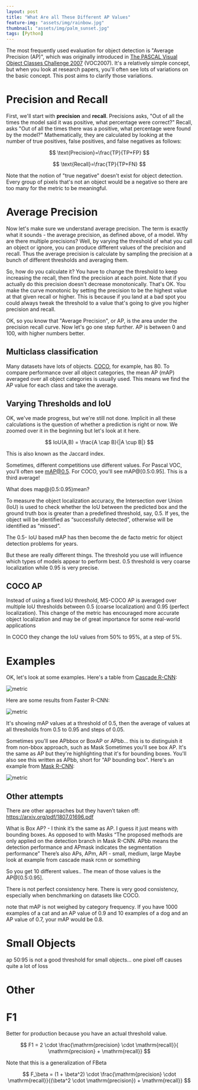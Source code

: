 ```yaml
---
layout: post
title: "What Are all These Different AP Values"
feature-img: "assets/img/rainbow.jpg"
thumbnail: "assets/img/palm_sunset.jpg"
tags: [Python]
---
```


The most frequently used evaluation for object detection is "Average Precision (AP)", which was originally introduced in [The PASCAL Visual Object Classes Challenge 2007](http://host.robots.ox.ac.uk/pascal/VOC/voc2007/) (VOC2007). It's a relatively simple concept, but when you look at research papers, you'll often see lots of variations on the basic concept. This post aims to clarify those variations.

# Precision and Recall

First, we'll start with **precision** and **recall**. Precisions asks, "Out of all the times the model said it was positive, what percentage were correct?" Recall, asks "Out of all the times there was a positive, what percentage were found by the model?" Mathematically, they are calculated by looking at the number of true positives, false positives, and false negatives as follows:

$$ \text{Precision}=\frac{TP}{TP+FP} $$

$$ \text{Recall}=\frac{TP}{TP+FN} $$

Note that the notion of "true negative" doesn't exist for object detection. Every group of pixels that's not an object would be a negative so there are too many for the metric to be meaningful.

# Average Precision

Now let's make sure we understand average precision. The term is exactly what it sounds - the average precision, as defined above, of a model. Why are there multiple precisions? Well, by varying the threshold of what you call an object or ignore, you can produce different values of the precision and recall. Thus the average precision is calculate by sampling the precision at a bunch of different thresholds and averaging them.

So, how do you calculate it? You have to change the threshold to keep increasing the recall, then find the precision at each point. Note that if you actually do this precision doesn't decrease monotonically. That's OK. You make the curve monotonic by setting the precision to be the highest value at that given recall or higher. This is because if you land at a bad spot you could always tweak the threshold to a value that's going to give you higher precision and recall.

OK, so you know that "Average Precision", or AP, is the area under the precision recall curve. Now let's go one step further. AP is between 0 and 100, with higher numbers better.

## Multiclass classification

Many datasets have lots of objects. [COCO](http://cocodataset.org/#home), for example, has 80. To compare performance over all object categories, the mean AP (mAP) averaged over all object categories is usually used. This means we find the AP value for each class and take the average.



## Varying Thresholds and IoU

OK, we've made progress, but we're still not done. Implicit in all these calculations is the question of whether a prediction is right or now. We zoomed over it in the beginning but let's look at it here. 


$$ IoU(A,B) = \frac{A \cap B}{|A \cup B|} $$

This is also known as the Jaccard index.


Sometimes, different competitions use different values. For Pascal VOC, you'll often see mAP@0.5. For COCO, you'll see mAP@[0.5:0.95]. This is a third average!




What does map@(0.5:0.95)mean? 


To measure the object localization accuracy, the Intersection over Union (IoU) is used to check whether the IoU between the predicted box and the ground truth box is greater than a predefined threshold, say, 0.5. If yes, the object will be identified as “successfully detected”, otherwise will be identified as “missed”. 

The 0.5- IoU based mAP has then become the de facto metric for object detection problems for years.

But these are really different things. The threshold you use will influence which types of models appear to perform best. 0.5 threshold is very coarse localization while 0.95 is very precise.

## COCO AP
Instead of using a fixed IoU threshold, MS-COCO AP is averaged over multiple IoU thresholds between 0.5 (coarse localization) and 0.95 (perfect localization). This change of the metric has encouraged more accurate object localization and may be of great importance for some real-world applications

In COCO they change the IoU values from 50% to 95%, at a step of 5%.

# Examples

OK, let's look at some examples. Here's a table from [Cascade R-CNN](https://arxiv.org/abs/1906.09756):


![metric]({{site.baseurl}}/assets/img/metrics/cascade_rcnn.png "Metrics")



Here are some results from Faster R-CNN:

![metric]({{site.baseurl}}/assets/img/metrics/faster_rcnn.png "Metrics")


It's showing mAP values at a threshold of 0.5, then the average of values at all thresholds from 0.5 to 0.95 and steps of 0.05.


Sometimes you'll see APbbox or BoxAP or APbb... this is to distinguish it from non-bbox approach, such as Mask
Sometimes you'll see box AP. It's the same as AP but they're highlighting that it's for bounding boxes. You'll also see this written as APbb, short for "AP bounding box". Here's an example from [Mask R-CNN](https://arxiv.org/abs/1703.06870):

![metric]({{site.baseurl}}/assets/img/metrics/mask_rcnn.png "Metrics")


## Other attempts

There are other approaches but they haven’t taken off: https://arxiv.org/pdf/1807.01696.pdf


What is Box AP? - I think it’s the same as AP. I guess it just means with bounding boxes. As opposed to with Masks
“The proposed methods are only applied on the detection branch in Mask R-CNN. APbb means the detection performance and APmask indicates the segmentation performance”
There’s also APs, APm, APl - small, medium, large
Maybe look at example from cascade mask rcnn or something



So you get 10 different values.. The mean of those values is the AP@[0.5:0.95].

There is not perfect consistency here. There is very good consistency, especially when benchmarking on datasets like COCO. 





note that mAP is not weighed by category frequency. If you have 1000 examples of a cat and an AP value of 0.9 and 10 examples of a dog and an AP value of 0.7, your mAP would be 0.8.

# Small Objects

ap 50:95 is not a good threshold for small objects... one pixel off causes quite a lot of loss

# Other




# F1

Better for production because you have an actual threshold value.

$$ F1 = 2 \cdot \frac{\mathrm{precision} \cdot \mathrm{recall}}{ \mathrm{precision} + \mathrm{recall}} $$


Note that this is a generalization of FBeta

$$ F_\beta = (1 + \beta^2) \cdot \frac{\mathrm{precision} \cdot \mathrm{recall}}{(\beta^2 \cdot \mathrm{precision}) + \mathrm{recall}} $$
